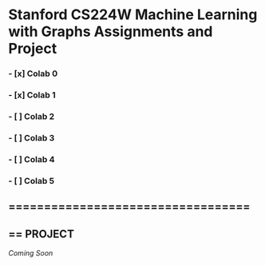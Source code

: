 # **Stanford CS224W Machine Learning with Graphs Assignments and Project**
### - [x] Colab 0
### - [x] Colab 1
### - [ ] Colab 2
### - [ ] Colab 3
### - [ ] Colab 4
### - [ ] Colab 5

## ==================================
## == **PROJECT**
_Coming Soon_